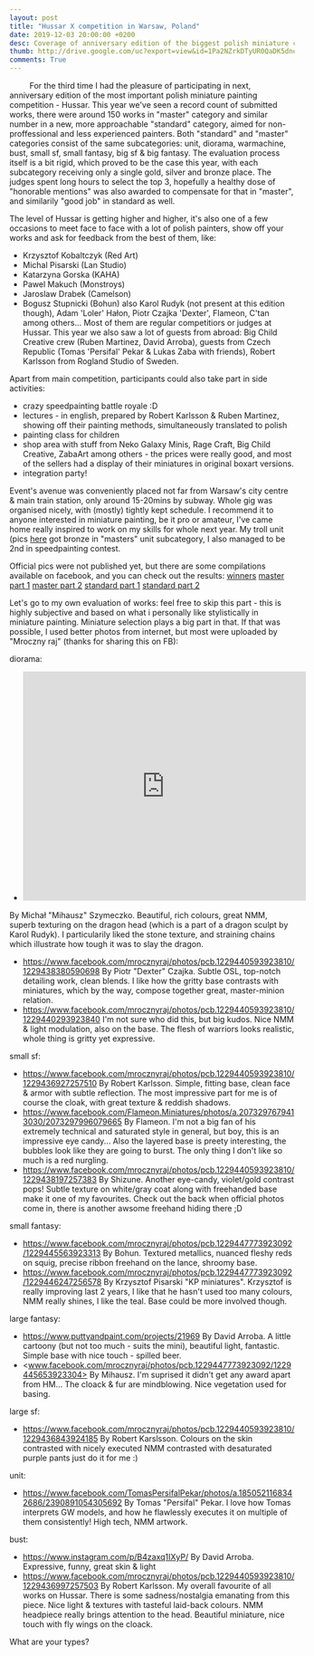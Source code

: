 ```yaml
---
layout: post
title: "Hussar X competition in Warsaw, Poland"
date: 2019-12-03 20:00:00 +0200
desc: Coverage of anniversary edition of the biggest polish miniature competition (with subjectively selected works)
thumb: http://drive.google.com/uc?export=view&id=1Pa2NZrkDTyUR0QaDK5dnoo8ER9EGDrvx
comments: True
---
```


&nbsp;&nbsp;&nbsp;&nbsp;&nbsp;&nbsp;&nbsp;&nbsp;
For the third time I had the pleasure of participating in next, anniversary edition of the most important polish miniature painting competition - Hussar. This year we've seen a record count of submitted works, there were around 150 works in "master" category and similar number in a new, more approachable "standard" category, aimed for non-proffessional and less experienced painters. Both "standard" and "master" categories consist of the same subcategories: unit, diorama, warmachine, bust, small sf, small fantasy, big sf & big fantasy. The evaluation process itself is a bit rigid, which proved to be the case this year, with each subcategory receiving only a single gold, silver and bronze place. The judges spent long hours to select the top 3, hopefully a healthy dose of "honorable mentions" was also awarded to compensate for that in "master", and similarily "good job" in standard as well.

The level of Hussar is getting higher and higher, it's also one of a few occasions to meet face to face with a lot of polish painters, show off your works and ask for feedback from the best of them, like:
* Krzysztof Kobaltczyk (Red Art)
* Michal Pisarski (Lan Studio)
* Katarzyna Gorska (KAHA)
* Pawel Makuch (Monstroys)
* Jaroslaw Drabek (Camelson)
* Bogusz Stupnicki (Bohun)
also Karol Rudyk (not present at this edition though), Adam 'Loler' Hałon, Piotr Czajka 'Dexter', Flameon, C'tan among others... Most of them are regular competitiors or judges at Hussar. This year we also saw a lot of guests from abroad: Big Child Creative crew (Ruben Martinez, David Arroba), guests from Czech Republic (Tomas 'Persifal' Pekar & Lukas Zaba with friends), Robert Karlsson from Rogland Studio of Sweden.

Apart from main competition, participants could also take part in side activities:
* crazy speedpainting battle royale :D
* lectures - in english, prepared by Robert Karlsson & Ruben Martinez, showing off their painting methods, simultaneously translated to polish
* painting class for children
* shop area with stuff from Neko Galaxy Minis, Rage Craft, Big Child Creative, ZabaArt among others - the prices were really good, and most of the sellers had a display of their miniatures in original boxart versions. 
* integration party!

Event's avenue was conveniently placed not far from Warsaw's city centre & main train station, only around 15-20mins by subway. Whole gig was organised nicely, with (mostly) tightly kept schedule. I recommend it to anyone interested in miniature painting, be it pro or amateur, I've came home really inspired to work on my skills for whole next year. My troll unit (pics [here](http://blobofpaint.github.io/2019/11/04/trolls-are-ready.html) got bronze in "masters" unit subcategory, I also managed to be 2nd in speedpainting contest.

Official pics were not published yet, but there are some compilations available on facebook, and you can check out the results:
[winners](https://www.facebook.com/Hussarminiaturecompetition/posts/2572284226212475) 
[master part 1](https://www.facebook.com/mrocznyraj/posts/1229440593923810) 
[master part 2](facebook.com/mrocznyraj/posts/1229447773923092) 
[standard part 1](https://www.facebook.com/mrocznyraj/posts/1229393550595181) 
[standard part 2](https://www.facebook.com/mrocznyraj/posts/1229401353927734) 

Let's go to my own evaluation of works: feel free to skip this part - this is highly subjective and based on what i personally like stylistically in miniature painting. Miniature selection plays a big part in that. If that was possible, I used better photos from internet, but most were uploaded by "Mroczny raj" (thanks for sharing this on FB):

diorama: 
 * <iframe src="https://www.facebook.com/plugins/post.php?href=https%3A%2F%2Fwww.facebook.com%2Fmrocznyraj%2Fphotos%2Fa.171244916410055%2F1229445790589957%2F%3Ftype%3D3&width=500" width="500" height="405" style="border:none;overflow:hidden" scrolling="no" frameborder="0" allowTransparency="true" allow="encrypted-media"></iframe>
 By Michał "Mihausz" Szymeczko. Beautiful, rich colours, great NMM, superb texturing on the dragon head (which is a part of a dragon sculpt by Karol Rudyk). I particularily liked the stone texture, and straining chains which illustrate how tough it was to slay the dragon.
 * <https://www.facebook.com/mrocznyraj/photos/pcb.1229440593923810/1229438380590698>
 By Piotr "Dexter" Czajka. Subtle OSL, top-notch detailing work, clean blends. I like how the gritty base contrasts with miniatures, which by the way, compose together great, master-minion relation. 
 * <https://www.facebook.com/mrocznyraj/photos/pcb.1229440593923810/1229440293923840>
 I'm not sure who did this, but big kudos. Nice NMM & light modulation, also on the base. The flesh of warriors looks realistic, whole thing is gritty yet expressive.

 small sf:
 * <https://www.facebook.com/mrocznyraj/photos/pcb.1229440593923810/1229436927257510>
 By Robert Karlsson. Simple, fitting base, clean face & armor with subtle reflection. The most impressive part for me is of course the cloak, with great texture & reddish shadows.   
 * <https://www.facebook.com/Flameon.Miniatures/photos/a.2073297679413030/2073297996079665>
 By Flameon. I'm not a big fan of his extremely technical and saturated style in general, but boy, this is an impressive eye candy... Also the layered base is preety interesting, the bubbles look like they are going to burst. The only thing I don't like so much is a red nurgling.
 * <https://www.facebook.com/mrocznyraj/photos/pcb.1229440593923810/1229438197257383>
 By Shizune. Another eye-candy, violet/gold contrast pops! Subtle texture on white/gray coat along with freehanded base make it one of my favourites. Check out the back when official photos come in, there is another awsome freehand hiding there ;D

 small fantasy:
 * <https://www.facebook.com/mrocznyraj/photos/pcb.1229447773923092/1229445563923313> 
 By Bohun. Textured metallics, nuanced fleshy reds on squig, precise ribbon freehand on the lance, shroomy base. 
 * <https://www.facebook.com/mrocznyraj/photos/pcb.1229447773923092/1229446247256578>
 By Krzysztof Pisarski "KP miniatures". Krzysztof is really improving last 2 years, I like that he hasn't used too many colours, NMM really shines, I like the teal. Base could be more involved though.
 
 large fantasy:
 * <https://www.puttyandpaint.com/projects/21969>
 By David Arroba. A little cartoony (but not too much - suits the mini), beautiful light, fantastic. Simple base with nice touch - spilled beer.
 * <www.facebook.com/mrocznyraj/photos/pcb.1229447773923092/1229445653923304>
 By Mihausz. I'm suprised it didn't get any award apart from HM... The cloack & fur are mindblowing. Nice vegetation used for basing.

 large sf:
 * <https://www.facebook.com/mrocznyraj/photos/pcb.1229440593923810/1229436843924185>
 By Robert Karslsson. Colours on the skin contrasted with nicely executed NMM contrasted with desaturated purple pants just do it for me :)

 unit:
 * <https://www.facebook.com/TomasPersifalPekar/photos/a.1850521168342686/2390891054305692>
 By Tomas "Persifal" Pekar. I love how Tomas interprets GW models, and how he flawlessly executes it on multiple of them consistently! High tech, NMM artwork.

 bust:
 * <https://www.instagram.com/p/B4zaxq1IXyP/>
 By David Arroba. Expressive, funny, great skin & light
 * <https://www.facebook.com/mrocznyraj/photos/pcb.1229440593923810/1229436997257503>
 By Robert Karlsson. My overall favourite of all works on Hussar. There is some sadness/nostalgia emanating from this piece. Nice light & textures with tasteful laid-back colours. NMM headpiece really brings attention to the head. Beautiful miniature, nice touch with fly wings on the cloack. 

 What are your types?
